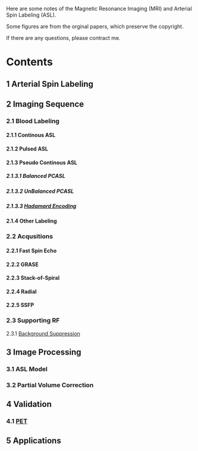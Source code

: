Here are some notes of the Magnetic Resonance Imaging (MRI) and Arterial Spin Labeling (ASL).

Some figures are from the orginal papers, which preserve the copyright. 

If there are any questions, please contract me.

# Contents

## 1 Arterial Spin Labeling

## 2 Imaging Sequence
### 2.1 Blood Labeling
#### 2.1.1 Continous ASL
#### 2.1.2 Pulsed ASL
#### 2.1.3 Pseudo Continous ASL
##### 2.1.3.1 Balanced PCASL
##### 2.1.3.2 UnBalanced PCASL
##### 2.1.3.3 [Hadamard Encoding](hadamard.md)
#### 2.1.4 Other Labeling
### 2.2 Acqusitions
#### 2.2.1 Fast Spin Echo
#### 2.2.2 GRASE
#### 2.2.3 Stack-of-Spiral
#### 2.2.4 Radial
#### 2.2.5 SSFP
### 2.3 Supporting RF

2.3.1 [Background Suppression](bgs.md)

## 3 Image Processing
### 3.1 ASL Model
### 3.2 Partial Volume Correction

## 4 Validation
### 4.1 [PET](pet.md)
## 5 Applications
